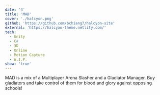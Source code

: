 ```yaml
---
date: '4'
title: 'MAD'
cover: './halcyon.png'
github: 'https://github.com/bchiang7/halcyon-site'
external: 'https://halcyon-theme.netlify.com/'
tech:
  - Unity
  - C#
  - 3D
  - Online
  - Motion Capture
  - W.I.P.
show: 'true'
---
```


MAD is a mix of a Multiplayer Arena Slasher and a Gladiator Manager. Buy gladiators and take control of them for blood and glory against opposing schools!
